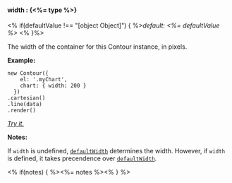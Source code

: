 #### **width** : {<%= type %>}

<% if(defaultValue !== "[object Object]") { %>*default: <%= defaultValue %>* <% }%>

The width of the container for this Contour instance, in pixels. 

**Example:**

    new Contour({
        el: '.myChart',
        chart: { width: 200 }
      })
    .cartesian()
    .line(data)
    .render()

*[Try it.](<%= jsFiddleLink %>)*

**Notes:**

If `width` is undefined, [`defaultWidth`](#config_config.chart.defaultWidth) determines the width. However, if `width` is defined, it takes precendence over [`defaultWidth`](#config_config.chart.defaultWidth). 

<% if(notes) { %><%= notes %><% } %>

